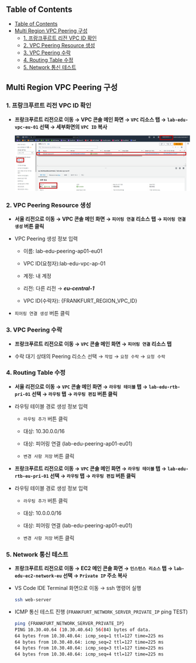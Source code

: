 ## Table of Contents
- [Table of Contents](#table-of-contents)
- [Multi Region VPC Peering 구성](#multi-region-vpc-peering-구성)
  - [1. 프랑크푸르트 리전 VPC ID 확인](#1-프랑크푸르트-리전-vpc-id-확인)
  - [2. VPC Peering Resource 생성](#2-vpc-peering-resource-생성)
  - [3. VPC Peering 수락](#3-vpc-peering-수락)
  - [4. Routing Table 수정](#4-routing-table-수정)
  - [5. Network 통신 테스트](#5-network-통신-테스트)

## Multi Region VPC Peering 구성

### 1. 프랑크푸르트 리전 VPC ID 확인

- **프랑크푸르트 리전으로 이동 → VPC 콘솔 메인 화면 → `VPC` 리소스 탭 → `lab-edu-vpc-eu-01` 선택 → 세부화면의 `VPC ID` 복사**

    ![alt text](./img/accross_peering_01.png)

### 2. VPC Peering Resource 생성

- **서울 리전으로 이동 → VPC 콘솔 메인 화면 → `피어링 연결` 리소스 탭 → `피어링 연결 생성` 버튼 클릭**

- VPC Peering 생성 정보 입력

    - 이름: lab-edu-peering-ap01-eu01

    - VPC ID(요청자):lab-edu-vpc-ap-01

    - 계정: 내 계정

    - 리전: 다른 리전 → ***eu-central-1***

    - VPC ID(수락자): {FRANKFURT_REGION_VPC_ID}

- `피어링 연결 생성` 버튼 클릭 

### 3. VPC Peering 수락

- **프랑크푸르트 리전으로 이동 → `VPC` 콘솔 메인 화면 → `피어링 연결` 리소스 탭**

- 수락 대기 상태의 Peering 리소스 선택 → `작업` → `요청 수락` → `요청 수락`

### 4. Routing Table 수정

- **서울 리전으로 이동 → `VPC` 콘솔 메인 화면 → `라우팅 테이블` 탭 → `lab-edu-rtb-pri-01` 선택 → `라우팅` 탭 → `라우팅 편집` 버튼 클릭**

- 라우팅 테이블 경로 생성 정보 입력

    - `라우팅 추가` 버튼 클릭

    - 대상: 10.30.0.0/16

    - 대상: 피어링 연결 (lab-edu-peering-ap01-eu01)

    - `변경 사항 저장` 버튼 클릭

- **프랑크푸르트 리전으로 이동 → `VPC` 콘솔 메인 화면 → `라우팅 테이블` 탭 → `lab-edu-rtb-eu-pri-01` 선택 → `라우팅` 탭 → `라우팅 편집` 버튼 클릭**

- 라우팅 테이블 경로 생성 정보 입력

    - `라우팅 추가` 버튼 클릭

    - 대상: 10.0.0.0/16

    - 대상: 피어링 연결 (lab-edu-peering-ap01-eu01)

    - `변경 사항 저장` 버튼 클릭

### 5. Network 통신 테스트

- **프랑크푸르트 리전으로 이동 → EC2 메인 콘솔 화면 → `인스턴스 리소스` 탭 → `lab-edu-ec2-network-eu` 선택 → `Private IP` 주소 복사**

- VS Code IDE Terminal 화면으로 이동 → ssh 명령어 실행

    ```bash
    ssh web-server
    ```

- ICMP 통신 테스트 진행 (`FRANKFURT_NETWORK_SERVER_PRIVATE_IP` ping TEST)

    ```bash
    ping {FRANKFURT_NETWORK_SERVER_PRIVATE_IP}
    PING 10.30.40.64 (10.30.40.64) 56(84) bytes of data.
    64 bytes from 10.30.40.64: icmp_seq=1 ttl=127 time=225 ms
    64 bytes from 10.30.40.64: icmp_seq=2 ttl=127 time=225 ms
    64 bytes from 10.30.40.64: icmp_seq=3 ttl=127 time=225 ms
    64 bytes from 10.30.40.64: icmp_seq=4 ttl=127 time=225 ms
    ```
<br><br>